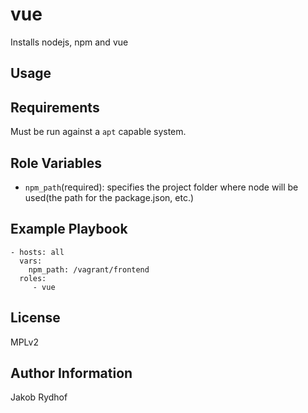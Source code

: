 vue
======

Installs nodejs, npm and vue

Usage
-----



Requirements
------------

Must be run against a `apt` capable system.

Role Variables
--------------

- `npm_path`(required): specifies the project folder where node will be used(the path for the package.json, etc.)


Example Playbook
----------------
    

    - hosts: all
      vars: 
        npm_path: /vagrant/frontend
      roles:
         - vue

License
-------

MPLv2

Author Information
------------------

Jakob Rydhof 
